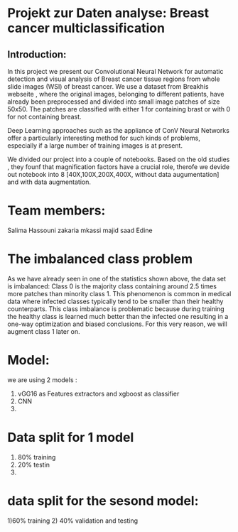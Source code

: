 # Projekt zur Daten analyse: Breast cancer multiclassification

## Introduction:
In this project we present our Convolutional Neural Network for automatic detection and visual analysis of Breast cancer  tissue regions from whole slide images (WSI) of breast cancer. We use a dataset from Breakhis webseite , where the original images, belonging to different patients, have already been preprocessed and divided into small image patches of size 50x50. The patches are classified with either 1 for containing brast or with 0 for not containing breast.

Deep Learning approaches such as the appliance of ConV Neural Networks offer a particularly interesting method for such kinds of problems, especially if a large number of training images is at present.



We divided our project into a couple of  notebooks.
 Based on the old studies , they founf that magnification factors have a crucial role, therofe we devide out notebook into 8 [40X,100X,200X,400X, without data augumentation] 
 and with data augmentation.

# Team members:
Salima Hassouni 
zakaria mkassi
majid saad Edine

# The imbalanced class problem
As we have already seen in one of the statistics shown above, the data set is imbalanced: Class 0 is the majority class containing around 2.5 times more patches than minority class 1. This phenomenon is common in medical data where infected classes typically tend to be smaller than their healthy counterparts. This class imbalance is problematic because during training the healthy class is learned much better than the infected one resulting in a one-way optimization and biased conclusions. For this very reason, we will augment class 1 later on.

# Model:
we are using 2 models :
1)  vGG16 as Features extractors and xgboost as classifier
2)  CNN
3)  
# Data split for 1 model
1) 80% training 
2) 20% testin
3) 
# data split for the sesond model:
1)60% training 
2) 40% validation and testing



 
      
   
